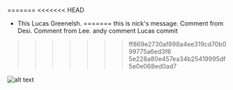 =======
<<<<<<< HEAD

- This Lucas Greenelsh.
=======
this is nick's message.
Comment from Desi.
Comment from Lee.
andy comment
Lucas commit
>>>>>>> ff869e2730af898a4ee319cd70b099775a6ed3f6
>>>>>>> 5e228a80e457ea34b25419995df5e0e068ed0ad7

![alt text](https://github.com/nfirme/pearplanner/blob/master/PearPlanner.png "Software Architecture Diagram")
